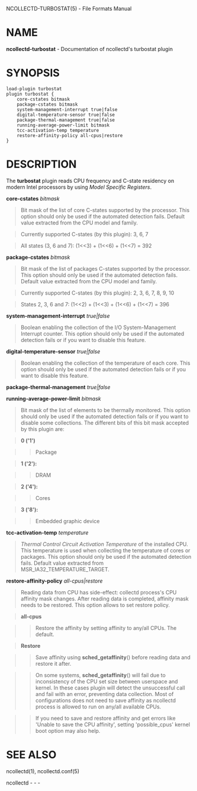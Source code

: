 NCOLLECTD-TURBOSTAT(5) - File Formats Manual

# NAME

**ncollectd-turbostat** - Documentation of ncollectd's turbostat plugin

# SYNOPSIS

	load-plugin turbostat
	plugin turbostat {
	    core-cstates bitmask
	    package-cstates bitmask
	    system-management-interrupt true|false
	    digital-temperature-sensor true|false
	    package-thermal-management true|false
	    running-average-power-limit bitmask
	    tcc-activation-temp temperature
	    restore-affinity-policy all-cpus|restore
	}

# DESCRIPTION

The **turbostat** plugin reads CPU frequency and C-state residency on modern
Intel processors by using *Model Specific Registers*.

**core-cstates** *bitmask*

> Bit mask of the list of core C-states supported by the processor.
> This option should only be used if the automated detection fails.
> Default value extracted from the CPU model and family.

> Currently supported C-states (by this plugin): 3, 6, 7

> All states (3, 6 and 7): (1&lt;&lt;3) + (1&lt;&lt;6) + (1&lt;&lt;7) = 392

**package-cstates** *bitmask*

> Bit mask of the list of packages C-states supported by the processor.
> This option should only be used if the automated detection fails.
> Default value extracted from the CPU model and family.

> Currently supported C-states (by this plugin): 2, 3, 6, 7, 8, 9, 10

> States 2, 3, 6 and 7: (1&lt;&lt;2) + (1&lt;&lt;3) + (1&lt;&lt;6) + (1&lt;&lt;7) = 396

**system-management-interrupt** *true|false*

> Boolean enabling the collection of the I/O System-Management Interrupt counter.
> This option should only be used if the automated detection fails or if you want
> to disable this feature.

**digital-temperature-sensor** *true|false*

> Boolean enabling the collection of the temperature of each core.
> This option should only be used if the automated detection fails or
> if you want to disable this feature.

**package-thermal-management** *true|false*

**running-average-power-limit** *bitmask*

> Bit mask of the list of elements to be thermally monitored.
> This option should only be used if the automated detection fails or if you want
> to disable some collections.
> The different bits of this bit mask accepted by this plugin are:

> **0 ('1')**

> > Package

> **1 ('2'):**

> > DRAM

> **2 ('4'):**

> > Cores

> **3 ('8'):**

> > Embedded graphic device

**tcc-activation-temp** *temperature*

> *Thermal Control Circuit Activation Temperature* of the installed CPU.
> This temperature is used when collecting the temperature of cores or packages.
> This option should only be used if the automated detection fails.
> Default value extracted from MSR\_IA32\_TEMPERATURE\_TARGET.

**restore-affinity-policy** *all-cpus|restore*

> Reading data from CPU has side-effect: collectd process's CPU affinity mask
> changes.
> After reading data is completed, affinity mask needs to be restored.
> This option allows to set restore policy.

> **all-cpus**

> > Restore the affinity by setting affinity to any/all CPUs.
> > The default.

> **Restore**

> > Save affinity using
> > **sched\_getaffinity**()
> > before reading data and restore it after.

> > On some systems,
> > **sched\_getaffinity**()
> > will fail due to inconsistency of the CPU set size between userspace and kernel.
> > In these cases plugin will detect the unsuccessful call and fail with an error,
> > preventing data collection.
> > Most of configurations does not need to save affinity as ncollectd process is
> > allowed to run on any/all available CPUs.

> > If you need to save and restore affinity and get errors like 'Unable to save
> > the CPU affinity', setting 'possible\_cpus' kernel boot option may also help.

# SEE ALSO

ncollectd(1),
ncollectd.conf(5)

ncollectd - - -
